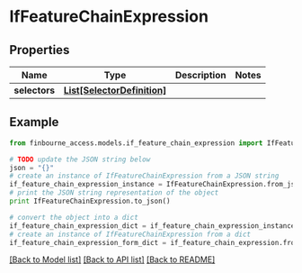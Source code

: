 # IfFeatureChainExpression


## Properties
Name | Type | Description | Notes
------------ | ------------- | ------------- | -------------
**selectors** | [**List[SelectorDefinition]**](SelectorDefinition.md) |  | 

## Example

```python
from finbourne_access.models.if_feature_chain_expression import IfFeatureChainExpression

# TODO update the JSON string below
json = "{}"
# create an instance of IfFeatureChainExpression from a JSON string
if_feature_chain_expression_instance = IfFeatureChainExpression.from_json(json)
# print the JSON string representation of the object
print IfFeatureChainExpression.to_json()

# convert the object into a dict
if_feature_chain_expression_dict = if_feature_chain_expression_instance.to_dict()
# create an instance of IfFeatureChainExpression from a dict
if_feature_chain_expression_form_dict = if_feature_chain_expression.from_dict(if_feature_chain_expression_dict)
```
[[Back to Model list]](../README.md#documentation-for-models) [[Back to API list]](../README.md#documentation-for-api-endpoints) [[Back to README]](../README.md)


